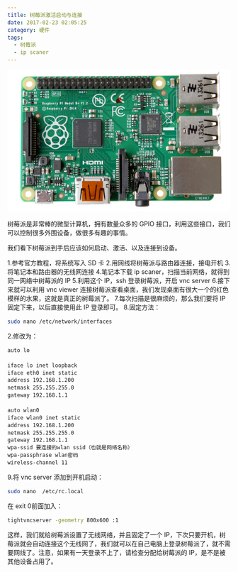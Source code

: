```yaml
---
title: 树莓派激活启动与连接
date: 2017-02-23 02:05:25
category: 硬件
tags:
  - 树莓派
  - ip scaner
---
```


![树莓派正面视图，可以看到40针GPIO接口](树莓派激活启动与连接/pi.png)

树莓派是非常棒的微型计算机，拥有数量众多的 GPIO 接口，利用这些接口，我们可以控制很多外围设备，做很多有趣的事情。

我们看下树莓派到手后应该如何启动、激活、以及连接到设备。

<!--more-->

1.参考官方教程，将系统写入 SD 卡
2.用网线将树莓派与路由器连接，接电开机
3.将笔记本和路由器的无线网连接
4.笔记本下载 ip scaner，扫描当前网络，就得到同一网络中树莓派的 IP
5.利用这个 IP，ssh 登录树莓派，开启 vnc server
6.接下来就可以利用 vnc viewer 连接树莓派查看桌面，我们发现桌面有很大一个的红色模样的水果，这就是真正的树莓派了。
7.每次扫描是很麻烦的，那么我们要将 IP固定下来，以后直接使用此 IP 登录即可。
8.固定方法：

```bash
sudo nano /etc/network/interfaces
```
2.修改为：

```bash
auto lo

iface lo inet loopback
iface eth0 inet static
address 192.168.1.200
netmask 255.255.255.0
gateway 192.168.1.1

auto wlan0
iface wlan0 inet static
address 192.168.1.200
netmask 255.255.255.0
gateway 192.168.1.1
wpa-ssid 要连接的wlan ssid（也就是网络名称）
wpa-passphrase wlan密码
wireless-channel 11
```

9.将 vnc server 添加到开机启动：
```bash
sudo nano  /etc/rc.local
```
在 exit 0前面加入：
```bash
tightvncserver -geometry 800x600 :1
```

这样，我们就给树莓派设置了无线网络，并且固定了一个 IP，下次只要开机，树莓派就会自动连接这个无线网了，我们就可以在自己电脑上登录树莓派了，就不需要网线了。注意，如果有一天登录不上了，请检查分配给树莓派的 IP，是不是被其他设备占用了。
